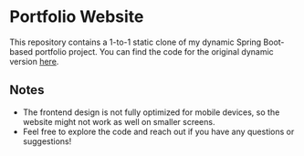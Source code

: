 # Portfolio Website

This repository contains a 1-to-1 static clone of my dynamic Spring Boot-based portfolio project. You can find the code for the original dynamic version [here](https://github.com/chaurasia-aditya/spring-portfolio-website).

## Notes
- The frontend design is not fully optimized for mobile devices, so the website might not work as well on smaller screens.
- Feel free to explore the code and reach out if you have any questions or suggestions!
